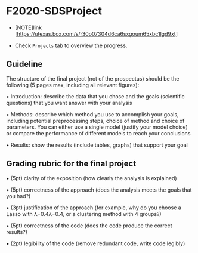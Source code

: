 # F2020-SDSProject

* [NOTE]link [https://utexas.box.com/s/r30o07304d6ca6sxgoum65xbc1lgd9xt]

* Check `Projects` tab to overview the progress.

## Guideline

The structure of the final project (not of the prospectus) should be the following (5 pages max, including all relevant figures):

•	Introduction: describe the data that you chose and the goals (scientific questions) that you want answer with your analysis

•	Methods: describe which method you use to accomplish your goals, including potential preprocessing steps, choice of method and choice of parameters. You can either use a single model (justify your model choice) or compare the performance of different models to reach your conclusions

•	Results: show the results (include tables, graphs) that support your goal
 
## Grading rubric for the final project

•	(5pt) clarity of the exposition (how clearly the analysis is explained)

•	(5pt) correctness of the approach (does the analysis meets the goals that you had?)

•	(3pt) justification of the approach (for example, why do you choose a Lasso with λ=0.4λ=0.4, or a clustering method with 4 groups?)

•	(5pt) correctness of the code (does the code produce the correct results?)

•	(2pt) legibility of the code (remove redundant code, write code legibly)
